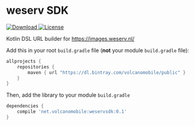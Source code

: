 # weserv SDK

[ ![Download](https://api.bintray.com/packages/volcanomobile/public/weservsdk/images/download.svg?version=0.1) ](https://bintray.com/volcanomobile/public/weservsdk/0.1/link)
[![License](https://img.shields.io/badge/License-Apache%202.0-blue.svg)](https://opensource.org/licenses/Apache-2.0)

Kotlin DSL URL builder for https://images.weserv.nl/

Add this in your root `build.gradle` file (**not** your module `build.gradle` file):

```gradle
allprojects {
	repositories {
        maven { url "https://dl.bintray.com/volcanomobile/public" }
    }
}
```

Then, add the library to your module `build.gradle`
```gradle
dependencies {
    compile 'net.volcanomobile:weservsdk:0.1'
}
